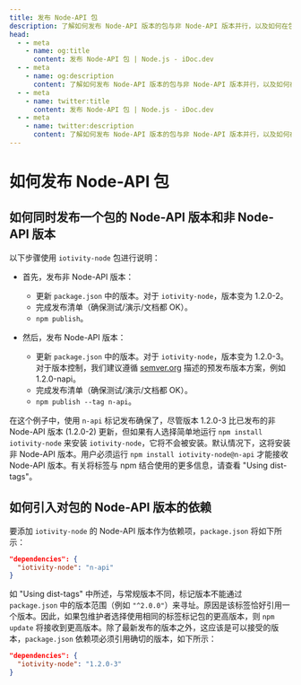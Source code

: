 ```yaml
---
title: 发布 Node-API 包
description: 了解如何发布 Node-API 版本的包与非 Node-API 版本并行，以及如何在包中引入 Node-API 版本的依赖。
head:
  - - meta
    - name: og:title
      content: 发布 Node-API 包 | Node.js - iDoc.dev
  - - meta
    - name: og:description
      content: 了解如何发布 Node-API 版本的包与非 Node-API 版本并行，以及如何在包中引入 Node-API 版本的依赖。
  - - meta
    - name: twitter:title
      content: 发布 Node-API 包 | Node.js - iDoc.dev
  - - meta
    - name: twitter:description
      content: 了解如何发布 Node-API 版本的包与非 Node-API 版本并行，以及如何在包中引入 Node-API 版本的依赖。
---
```



# 如何发布 Node-API 包

## 如何同时发布一个包的 Node-API 版本和非 Node-API 版本

以下步骤使用 `iotivity-node` 包进行说明：

- 首先，发布非 Node-API 版本：
    - 更新 `package.json` 中的版本。对于 `iotivity-node`，版本变为 1.2.0-2。
    - 完成发布清单（确保测试/演示/文档都 OK）。
    - `npm publish`。

- 然后，发布 Node-API 版本：
    - 更新 `package.json` 中的版本。对于 `iotivity-node`，版本变为 1.2.0-3。对于版本控制，我们建议遵循 [semver.org](https://semver.org) 描述的预发布版本方案，例如 1.2.0-napi。
    - 完成发布清单（确保测试/演示/文档都 OK）。
    - `npm publish --tag n-api`。

在这个例子中，使用 `n-api` 标记发布确保了，尽管版本 1.2.0-3 比已发布的非 Node-API 版本 (1.2.0-2) 更新，但如果有人选择简单地运行 `npm install iotivity-node` 来安装 `iotivity-node`，它将不会被安装。默认情况下，这将安装非 Node-API 版本。用户必须运行 `npm install iotivity-node@n-api` 才能接收 Node-API 版本。有关将标签与 npm 结合使用的更多信息，请查看 "Using dist-tags"。

## 如何引入对包的 Node-API 版本的依赖

要添加 `iotivity-node` 的 Node-API 版本作为依赖项，`package.json` 将如下所示：

```json
"dependencies": {
  "iotivity-node": "n-api"
}
```

如 "Using dist-tags" 中所述，与常规版本不同，标记版本不能通过 `package.json` 中的版本范围（例如 `"^2.0.0"`）来寻址。原因是该标签恰好引用一个版本。因此，如果包维护者选择使用相同的标签标记包的更高版本，则 `npm update` 将接收到更高版本。除了最新发布的版本之外，这应该是可以接受的版本，`package.json` 依赖项必须引用确切的版本，如下所示：

```json
"dependencies": {
  "iotivity-node": "1.2.0-3"
}
```
